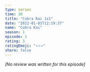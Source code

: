 ```yaml
---
type: series
time: 30
title: "Cobra Kai 1x1"
date: "2022-01-01T12:19:37"
name: "Cobra Kai"
season: 1
episode: 1
rating: 3
ratingEmoji: "⭐️⭐️⭐️"
share: false
---
```


*[No review was written for this episode]*
